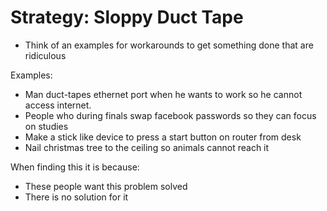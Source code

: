 # Strategy: Sloppy Duct Tape

- Think of an examples for workarounds to get something done that are ridiculous

Examples:
- Man duct-tapes ethernet port when he wants to work so he cannot access internet.
- People who during finals swap facebook passwords so they can focus on studies
- Make a stick like device to press a start button on router from desk
- Nail christmas tree to the ceiling so animals cannot reach it

When finding this it is because:
- These people want this problem solved
- There is no solution for it
